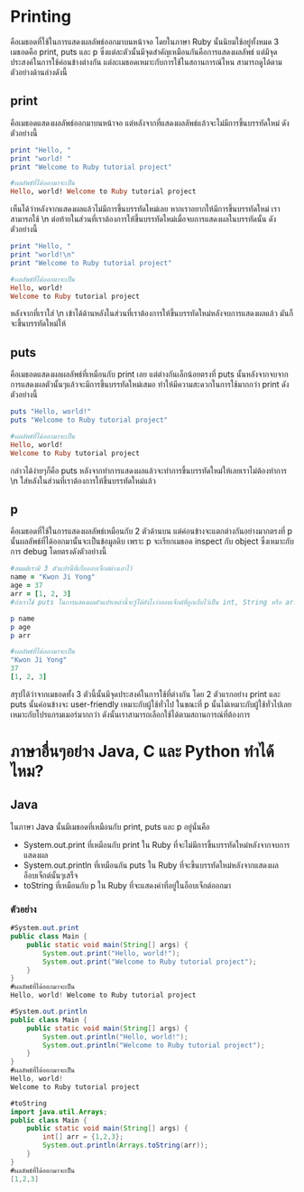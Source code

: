 # Printing

คือเมธอดที่ใช้ในการแสดงผลลัพธ์ออกมาบนหน้าจอ โดยในภาษา Ruby นั้นนิยมใช้อยู่ทั้งหมด 3 เมธอดคือ print, puts และ p
ซึ่งแต่ละตัวนั้นมีจุดสำคัญเหมือนกันคือการแสดงผลลัพธ์ แต่มึจุดประสงค์ในการใช้ค่อนข้างต่างกัน แต่ละเมธอดเหมาะกับการใช้ในสถานการณ์ไหน
สามารถดูได้ตามตัวอย่างด้านล่างดังนี้

## print
คือเมธอดแสดงผลลัพธ์ออกมาบนหน้าจอ แต่หลังจากที่แสดงผลลัพธ์แล้วจะไม่มีการขึ้นบรรทัดใหม่ ดังตัวอย่างนี้
```ruby
print "Hello, "
print "world! "
print "Welcome to Ruby tutorial project"

#ผลลัพธ์ที่ได้ออกมาจะเป็น
Hello, world! Welcome to Ruby tutorial project
```
เห็นได้ว่าหลังจากแสดงผลแล้วไม่มีการขึ้นบรรทัดใหม่เลย หากเราอยากให้มีการขึ้นบรรทัดใหม่ เราสามารถใช้ \n ต่อท้ายในส่วนที่เราต้องการให้ขึ้นบรรทัดใหม่เมื่อจบการแสดงผลในบรรทัดนั้น ดังตัวอย่างนี้
```ruby
print "Hello, "
print "world!\n"
print "Welcome to Ruby tutorial project"

#ผลลัพธ์ที่ได้ออกมาจะเป็น
Hello, world!
Welcome to Ruby tutorial project
```
หลังจากที่เราใส่ \n เข้าได้ด้านหลังในส่วนที่เราต้องการให้ขึ้นบรรทัดใหม่หลังจบการแสดงผลแล้ว มันก็จะขึ้นบรรทัดใหม่ให้

## puts
คือเมธอดแสดงผลผลลัพธ์ที่เหมือนกับ print เลย แต่ต่างกันเล็กน้อยตรงที่ puts นั้นหลังจากจบจากการแสดงผลตัวนั้นๆแล้วจะมีการขึ้นบรรทัดใหม่เสมอ ทำให้มีความสะดวกในการใช้มากกว่า print ดังตัวอย่างนี้
```ruby
puts "Hello, world!"
puts "Welcome to Ruby tutorial project"

#ผลลัพธ์ที่ได้ออกมาจะเป็น
Hello, world!
Welcome to Ruby tutorial project
```
กล่าวได้ง่ายๆก็คือ puts หลังจากทำการแสดงผลแล้วจะทำการขึ้นบรรทัดใหม่ให้เลยเราไม่ต้องทำการ \n ใส่หลังในส่วนที่เราต้องการให้ขึ้นบรรทัดใหม่แล้ว

## p
คือเมธอดที่ใช้ในการแสดงผลลัพธ์เหมือนกับ 2 ตัวด้านบน แต่ค่อนข้างจะแตกต่างกันอย่างมากตรงที่ p นั้นผลลัพธ์ที่ได้ออกมานั้นจะเป็นข้อมูลดิบ เพราะ p จะเรียกเมธอด inspect กับ object ซึ่งเหมาะกับการ debug โดยตรงดังตัวอย่างนี้
```ruby
#สมมติเรามี 3 ตัวแปรนี้ที่เก็บออบเจ็กต์ต่างเอาไว้
name = "Kwon Ji Yong"
age = 37
arr = [1, 2, 3]
#ถ้าเราใช้ puts ในการแสดงผลตัวแปรเหล่านี้จะรู้ได้ยังไงว่าออบเจ็กต์ที่ถูกเก็บไว้เป็น int, String หรือ array ดังนั้นเมธอด p จึงช่วยได้มากในสถานการณ์แบบนี้

p name
p age
p arr

#ผลลัพธ์ที่ได้ออกมาจะเป็น
"Kwon Ji Yong"
37
[1, 2, 3]
```
สรุปได้ว่าจากเมธอดทั้ง 3 ตัวนี้นั้นมีจุดประสงค์ในการใช้ที่ต่างกัน โดย 2 ตัวแรกอย่าง print และ puts นั้นค่อนข้างจะ user-friendly เหมาะกับผู้ใช้ทั่วไป ในขณะที่ p นั้นไม่เหมาะกับผู้ใช้ทั่วไปเลย เหมาะกับโปรแกรมเมอร์มากกว่า ดังนั้นเราสามารถเลือกใช้ได้ตามสถานการณ์ที่ต้องการ
# ภาษาอื่นๆอย่าง Java, C และ Python ทำได้ไหม?
## Java
ในภาษา Java นั้นมีเมธอดที่เหมือนกับ print, puts และ p อยู่นั่นคือ
- System.out.print ที่เหมือนกับ print ใน Ruby ที่จะไม่มีการขึ้นบรรทัดใหม่หลังจากจบการแสดงผล
- System.out.println ที่เหมือนกัน puts ใน Ruby ที่จะขึ้นบรรทัดใหม่หลังจากแสดงผลอ็อบเจ็กต์นั้นๆเสร็จ
- toString ที่เหมือนกับ p ใน Ruby ที่จะแสดงค่าที่อยู่ในอ็อบเจ็กต์ออกมา
### ตัวอย่าง
```Java
#System.out.print
public class Main {
    public static void main(String[] args) {
        System.out.print("Hello, world!");
        System.out.print("Welcome to Ruby tutorial project");
    }
}
#ผลลัพธ์ที่ได้ออกมาจะเป็น
Hello, world! Welcome to Ruby tutorial project

#System.out.println
public class Main {
    public static void main(String[] args) {
        System.out.println("Hello, world!");
        System.out.println("Welcome to Ruby tutorial project");
    }
}
#ผลลัพธ์ที่ได้ออกมาจะเป็น
Hello, world!
Welcome to Ruby tutorial project

#toString
import java.util.Arrays;
public class Main {
    public static void main(String[] args) {
        int[] arr = {1,2,3};
        System.out.println(Arrays.toString(arr));
    }
}
#ผลลัพธ์ที่ได้ออกมาจะเป็น
[1,2,3]
```
